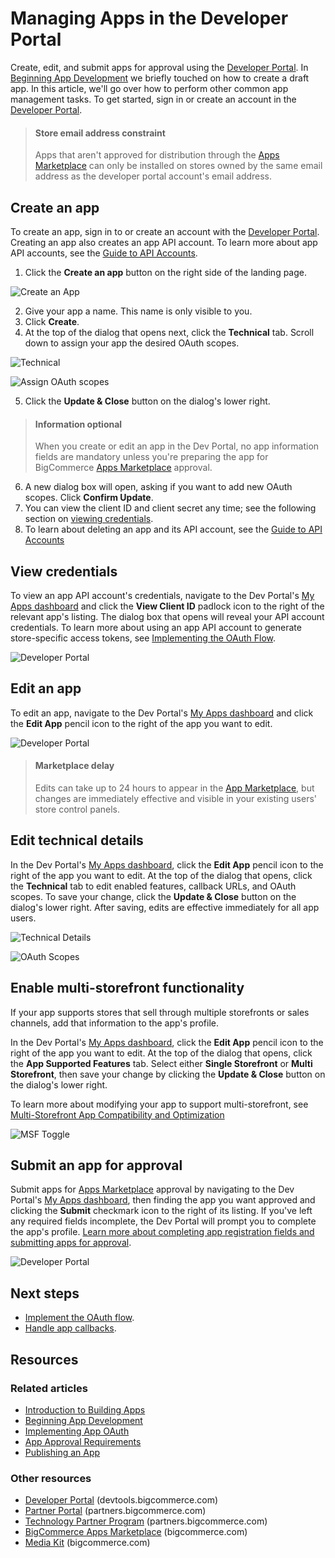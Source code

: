 # Managing Apps in the Developer Portal

Create, edit, and submit apps for approval using the [Developer Portal](https://devtools.bigcommerce.com/). In [Beginning App Development](/api-docs/apps/guide/development) we briefly touched on how to create a draft app. In this article, we'll go over how to perform other common app management tasks. To get started, sign in or create an account in the [Developer Portal](https://devtools.bigcommerce.com/).  

<!-- theme: info -->
> #### Store email address constraint
> Apps that aren't approved for distribution through the [Apps Marketplace](https://bigcommerce.com/apps) can only be installed on stores owned by the same email address as the developer portal account's email address.

## Create an app

To create an app, sign in to or create an account with the [Developer Portal](https://devtools.bigcommerce.com). Creating an app also creates an app API account. To learn more about app API accounts, see the [Guide to API Accounts](/api-docs/getting-started/authentication/rest-api-authentication#app-api-accounts).

1. Click the **Create an app** button on the right side of the landing page.

![Create an App](https://storage.googleapis.com/bigcommerce-production-dev-center/images/apps-04-developer-portal-01.png "Create an App")

2. Give your app a name. This name is only visible to you.
3. Click **Create**.
4. At the top of the dialog that opens next, click the **Technical** tab. Scroll down to assign your app the desired OAuth scopes. 

![Technical](https://storage.googleapis.com/bigcommerce-production-dev-center/images/app-api-account/devtools-technical.png "Technical")

![Assign OAuth scopes](https://storage.googleapis.com/bigcommerce-production-dev-center/images/app-api-account/devtool-oauth-scopes.png "Assign OAuth scopes")

5. Click the **Update & Close** button on the dialog's lower right.

<!-- theme: info -->
> #### Information optional
> When you create or edit an app in the Dev Portal, no app information fields are mandatory unless you're preparing the app for BigCommerce [Apps Marketplace](https://bigcommerce.com/apps) approval.

6. A new dialog box will open, asking if you want to add new OAuth scopes. Click **Confirm Update**.
7. You can view the client ID and client secret any time; see the following section on [viewing credentials](#view-credentials).
8. To learn about deleting an app and its API account, see the [Guide to API Accounts](/api-docs/getting-started/authentication/rest-api-authentication#delete-apps-carefully)

## View credentials

To view an app API account's credentials, navigate to the Dev Portal's [My Apps dashboard](https://devtools.bigcommerce.com/my/apps) and click the **View Client ID** padlock icon to the right of the relevant app's listing. The dialog box that opens will reveal your API account credentials. To learn more about using an app API account to generate store-specific access tokens, see [Implementing the OAuth Flow](/api-docs/apps/guide/auth).

![Developer Portal](https://storage.googleapis.com/bigcommerce-production-dev-center/images/apps-04-developer-portal-01.png "Developer Portal")

## Edit an app

To edit an app, navigate to the Dev Portal's [My Apps dashboard](https://devtools.bigcommerce.com/my/apps) and click the **Edit App** pencil icon to the right of the app you want to edit.

![Developer Portal](https://storage.googleapis.com/bigcommerce-production-dev-center/images/apps-04-developer-portal-01.png "Developer Portal")

<!-- theme: info -->
> #### Marketplace delay
> Edits can take up to 24 hours to appear in the [App Marketplace](https://www.bigcommerce.com/apps/), but changes are immediately effective and visible in your existing users' store control panels.

## Edit technical details

In the Dev Portal's [My Apps dashboard](https://devtools.bigcommerce.com/my/apps), click the **Edit App** pencil icon to the right of the app you want to edit. At the top of the dialog that opens, click the **Technical** tab to edit enabled features, callback URLs, and OAuth scopes. To save your change, click the **Update & Close** button on the dialog's lower right. After saving, edits are effective immediately for all app users.

![Technical Details](https://storage.googleapis.com/bigcommerce-production-dev-center/images/app-api-account/devtools-technical.png "Technical Details")

![OAuth Scopes](https://storage.googleapis.com/bigcommerce-production-dev-center/images/app-api-account/devtool-oauth-scopes.png "OAuth Scopes")

## Enable multi-storefront functionality

If your app supports stores that sell through multiple storefronts or sales channels, add that information to the app's profile.

In the Dev Portal's [My Apps dashboard](https://devtools.bigcommerce.com/my/apps), click the **Edit App** pencil icon to the right of the app you want to edit. At the top of the dialog that opens, click the **App Supported Features** tab. Select either **Single Storefront** or **Multi Storefront**, then save your change by clicking the **Update & Close** button on the dialog's lower right.

To learn more about modifying your app to support multi-storefront, see [Multi-Storefront App Compatibility and Optimization](/api-docs/apps/multi-storefront)

![MSF Toggle](https://storage.googleapis.com/bigcommerce-production-dev-center/images/app-api-account/devtools-msf.png "Toggle MSF on the App Supported Features tab")

## Submit an app for approval

Submit apps for [Apps Marketplace](https://www.bigcommerce.com/apps) approval by navigating to the Dev Portal's [My Apps dashboard](https://devtools.bigcommerce.com/my/apps), then finding the app you want approved and clicking the **Submit** checkmark icon to the right of its listing. If you've left any required fields incomplete, the Dev Portal will prompt you to complete the app's profile. [Learn more about completing app registration fields and submitting apps for approval](/api-docs/apps/guide/publishing).

![Developer Portal](https://storage.googleapis.com/bigcommerce-production-dev-center/images/apps-04-developer-portal-01.png "Developer Portal")


## Next steps
* [Implement the OAuth flow](/api-docs/apps/guide/auth).
* [Handle app callbacks](/api-docs/apps/guide/callbacks).

## Resources

### Related articles

* [Introduction to Building Apps](/api-docs/apps/guide/intro)
* [Beginning App Development](/api-docs/apps/guide/development)
* [Implementing App OAuth](/api-docs/apps/guide/auth)
* [App Approval Requirements](/api-docs/apps/guide/requirements)
* [Publishing an App](/api-docs/apps/guide/publishing)

### Other resources

* [Developer Portal](https://devtools.bigcommerce.com/) (devtools.bigcommerce.com)
* [Partner Portal](https://partners.bigcommerce.com/English/) (partners.bigcommerce.com)
* [Technology Partner Program](https://partners.bigcommerce.com/English/register_email.aspx) (partners.bigcommerce.com)
* [BigCommerce Apps Marketplace](https://www.bigcommerce.com/apps/) (bigcommerce.com)
* [Media Kit](https://www.bigcommerce.com/press/media-kit/) (bigcommerce.com)
